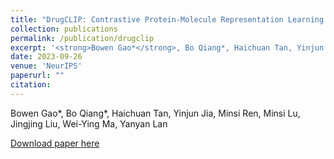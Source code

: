 ```yaml
---
title: "DrugCLIP: Contrastive Protein-Molecule Representation Learning for Virtual Screening"
collection: publications
permalink: /publication/drugclip
excerpt: '<strong>Bowen Gao*</strong>, Bo Qiang*, Haichuan Tan, Yinjun Jia, Minsi Ren, Minsi Lu, Jingjing Liu, Wei-Ying Ma, Yanyan Lan'
date: 2023-09-26
venue: 'NeurIPS'
paperurl: ""
citation: 
---
```


Bowen Gao*, Bo Qiang*, Haichuan Tan, Yinjun Jia, Minsi Ren, Minsi Lu, Jingjing Liu, Wei-Ying Ma, Yanyan Lan

<!-- Generating desirable molecular structures in 3D is a fundamental problem for drug discovery. Despite the considerable progress we have achieved, existing methods usually generate molecules in atom resolution and ignore intrinsic local structures such as rings, which leads to poor quality in generated structures, especially when generating large molecules. Fragment-based molecule generation is a promising strategy, however, it is nontrivial to be adapted for 3D non-autoregressive generations because of the combinational optimization problems. In this paper, we utilize a coarse-to-fine strategy to tackle this problem, in which a Hierarchical Diffusion-based model (i.e.~HierDiff) is proposed to preserve the validity of local segments without relying on autoregressive modeling. Specifically, HierDiff first generates coarse-grained molecule geometries via an equivariant diffusion process, where each coarse-grained node reflects a fragment in a molecule. Then the coarse-grained nodes are decoded into fine-grained fragments by a message-passing process and a newly designed iterative refined sampling module. Lastly, the fine-grained fragments are then assembled to derive a complete atomic molecular structure. Extensive experiments demonstrate that HierDiff consistently improves the quality of molecule generation over existing methods -->

[Download paper here](https://openreview.net/pdf?id=iO59l1LFvJ)

